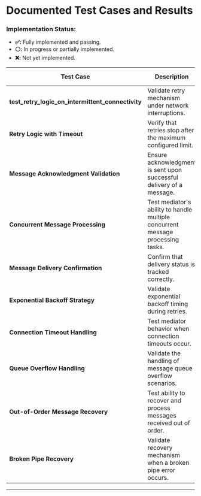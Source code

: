 # Documented Test Cases and Results
### Implementation Status:
- **✅:** Fully implemented and passing.
- **⚪:** In progress or partially implemented.
- **❌:** Not yet implemented.

| **Test Case**                          | **Description**                                                                 | **Expected Outcome**                              | **Implementation Status** |
|----------------------------------------|---------------------------------------------------------------------------------|--------------------------------------------------|---------------------------|
| **test_retry_logic_on_intermittent_connectivity**          | Validate retry mechanism under network interruptions.                           | Retries the message and delivers successfully.    | ✅                        |
| **Retry Logic with Timeout**           | Verify that retries stop after the maximum configured limit.                    | Stops retries after 3 attempts.                  | ✅                        |
| **Message Acknowledgment Validation**  | Ensure acknowledgment is sent upon successful delivery of a message.            | Acknowledgment is sent correctly.                | ✅                        |
| **Concurrent Message Processing**      | Test mediator's ability to handle multiple concurrent message processing tasks. | All messages are processed without failures.      | ✅                        |
| **Message Delivery Confirmation**      | Confirm that delivery status is tracked correctly.                              | Tracks and confirms delivery of all messages.     | ⚪                        |
| **Exponential Backoff Strategy**       | Validate exponential backoff timing during retries.                             | Backoff increases exponentially with each retry.  | ❌                        |
| **Connection Timeout Handling**        | Test mediator behavior when connection timeouts occur.                          | Fails gracefully and retries within set limits.   | ❌                        |
| **Queue Overflow Handling**            | Validate the handling of message queue overflow scenarios.                      | Ensures no data loss and processes in order.      | ✅                        |
| **Out-of-Order Message Recovery**      | Test ability to recover and process messages received out of order.             | Processes all messages in correct sequence.       | ✅                        |
| **Broken Pipe Recovery**               | Validate recovery mechanism when a broken pipe error occurs.                    | Reestablishes connection and retries seamlessly.  | ⚪                        |

---


